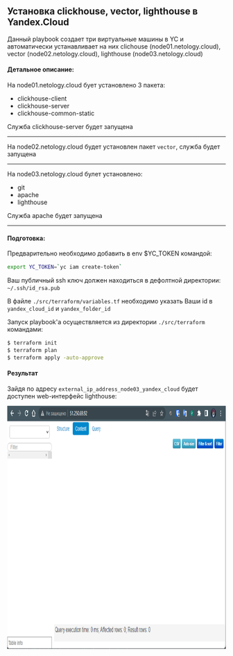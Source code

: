 ## Установка clickhouse, vector, lighthouse в Yandex.Cloud

Данный playbook создает три виртуальные машины в YC и автоматически устанавливает на них clichouse (node01.netology.cloud), vector (node02.netology.cloud), lighthouse (node03.netology.cloud)

#### Детальное описание:

На node01.netology.cloud бует установлено 3 пакета:
  - clickhouse-client
  - clickhouse-server
  - clickhouse-common-static  

Служба clickhouse-server будет запущена  

---
На node02.netology.cloud будет установлен пакет `vector`, служба будет запущена

---
На node03.netology.cloud булет установлено:
- git
- apache
- lighthouse

Служба apache будет запущена

---
#### Подготовка:  
Предварительно необходимо добавить в env $YC_TOKEN командой:
```bash
export YC_TOKEN=`yc iam create-token`
```
Ваш публичный ssh ключ должен находиться в дефолтной директории: `~/.ssh/id_rsa.pub`   

В файле `./src/terraform/variables.tf` необходимо указать Ваши id в `yandex_cloud_id` и `yandex_folder_id`  

Запуск playbook'а осуществляется из директории `./src/terraform` командами:
```bash
$ terraform init
$ terraform plan
$ terraform apply -auto-approve
```
#### Результат
Зайдя по адресу `external_ip_address_node03_yandex_cloud` будет доступен web-интерфейс lighthouse:
<p align="center">
  <img width="970" height="560" src="./img/LightHouse.png">
</p> 
